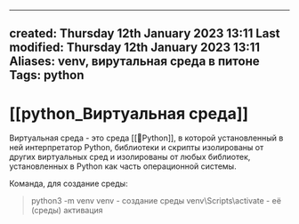 
---
created: Thursday 12th January 2023 13:11
Last modified: Thursday 12th January 2023 13:11
Aliases: venv, вирутальная среда в питоне
Tags: python
---

# [[python_Виртуальная среда]]

Виртуальная среда - это среда [[📙Python]], в которой установленный в ней интерпретатор Python, библиотеки и скрипты изолированы от других виртуальных сред и изолированы от любых библиотек, установленных в Python как часть операционной системы.

Команда, для создание среды:
>python3 -m venv venv - создание среды
>venv\Scripts\activate - её (среды) активация